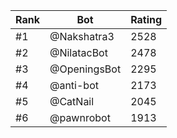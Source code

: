Rank|Bot|Rating
---|---|---
#1|@Nakshatra3|2528
#2|@NilatacBot|2478
#3|@OpeningsBot|2295
#4|@anti-bot|2173
#5|@CatNail|2045
#6|@pawnrobot|1913

